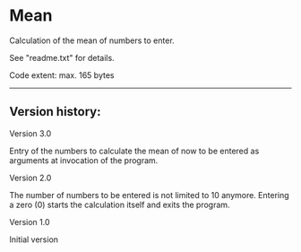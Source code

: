 # Mean
Calculation of the mean of numbers to enter.

See "readme.txt" for details.

Code extent: max. 165 bytes

--------

Version history:
----------------

Version 3.0

Entry of the numbers to calculate the mean of now to be entered as arguments
at invocation of the program.


Version 2.0

The number of numbers to be entered is not limited to 10 anymore.
Entering a zero (0) starts the calculation itself and exits the program.


Version 1.0

Initial version
